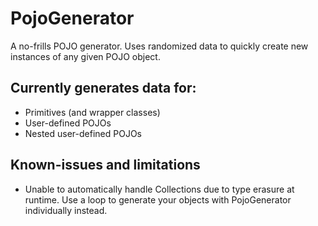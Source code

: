 # PojoGenerator
A no-frills POJO generator.  Uses randomized data to quickly create new instances of any given POJO object.

## Currently generates data for:
* Primitives (and wrapper classes)
* User-defined POJOs
* Nested user-defined POJOs

## Known-issues and limitations
* Unable to automatically handle Collections due to type erasure at runtime.  Use a loop to generate your objects with PojoGenerator individually instead.